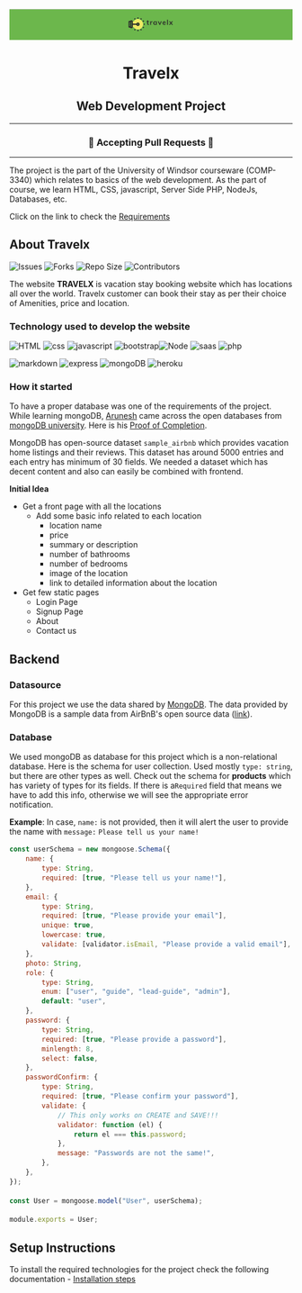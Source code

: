 ![image-20220812010623419](img/image-20220812010623419.png)

<h1 align="center">
Travelx
</h1>

<h2 align="center">
Web Development Project
</h2>

<hr>

<h3 align="center">
🔴 Accepting Pull Requests 🔴
</h3>

<hr>

The project is the part of the University of Windsor courseware (COMP-3340) which relates to basics of the web development. As the part of course, we learn HTML, CSS, javascript, Server Side PHP, NodeJs, Databases, etc.

Click on the link to check the [Requirements](https://github.com/arun-esh/comp3340Project/blob/main/requirements.md)

## About Travelx

![Issues](https://img.shields.io/github/issues/arun-esh/comp3340Project) ![Forks](https://img.shields.io/github/forks/arun-esh/comp3340Project) ![Repo Size](https://img.shields.io/github/repo-size/arun-esh/comp3340Project) ![Contributors](https://img.shields.io/github/contributors/arun-esh/comp3340Project)

The website **TRAVELX** is vacation stay booking website which has locations all over the world. Travelx customer can book their stay as per their choice of Amenities, price and location.

### Technology used to develop the website

![HTML](https://img.shields.io/badge/HTML5-E34F26?style=for-the-badge&logo=html5&logoColor=white) ![css](https://img.shields.io/badge/CSS3-1572B6?&style=for-the-badge&logo=css3&logoColor=white) ![javascript](https://img.shields.io/badge/JavaScript-F7DF1E?style=for-the-badge&logo=javascript&logoColor=black) ![bootstrap](https://img.shields.io/badge/Bootstrap-563D7C?style=for-the-badge&logo=bootstrap&logoColor=white)![Node](https://img.shields.io/badge/Node.js-43853D?style=for-the-badge&logo=node.js&logoColor=white) ![saas](https://img.shields.io/badge/Sass-CC6699?style=for-the-badge&logo=sass&logoColor=white) ![php](https://img.shields.io/badge/PHP-777BB4?style=for-the-badge&logo=php&logoColor=white)

![markdown](https://img.shields.io/badge/Markdown-000000?style=for-the-badge&logo=markdown&logoColor=white) ![express](https://img.shields.io/badge/Express.js-404D59?style=for-the-badge) ![mongoDB](https://img.shields.io/badge/MongoDB-4EA94B?style=for-the-badge&logo=mongodb&logoColor=white) ![heroku](https://img.shields.io/badge/Heroku-430098?style=for-the-badge&logo=heroku&logoColor=white)

### How it started

To have a proper database was one of the requirements of the project. While learning mongoDB, [Arunesh](https://github.com/arun-esh) came across the open databases from [mongoDB university](https://university.mongodb.com). Here is his [Proof of Completion](https://university.mongodb.com/course_completion/836e6c4a-4f7d-43ed-8ed0-24f0319d261b).

MongoDB has open-source dataset `sample_airbnb` which provides vacation home listings and their reviews. This dataset has around 5000 entries and each entry has minimum of 30 fields. We needed a dataset which has decent content and also can easily be combined with frontend.

**Initial Idea**

-   Get a front page with all the locations
    -   Add some basic info related to each location
        -   location name
        -   price
        -   summary or description
        -   number of bathrooms
        -   number of bedrooms
        -   image of the location
        -   link to detailed information about the location
-   Get few static pages
    -   Login Page
    -   Signup Page
    -   About
    -   Contact us

## Backend

### Datasource

For this project we use the data shared by [MongoDB](https://www.mongodb.com/docs/atlas/sample-data/sample-airbnb/). The data provided by MongoDB is a sample data from AirBnB's open source data ([link](http://insideairbnb.com/get-the-data/)).

### Database

We used mongoDB as database for this project which is a non-relational database. Here is the schema for user collection. Used mostly `type: string`, but there are other types as well. Check out the schema for **products** which has variety of types for its fields. If there is a`Required` field that means we have to add this info, otherwise we will see the appropriate error notification.


**Example**: In case, `name:` is not provided, then it will alert the user to provide the name with `message:` `Please tell us your name!`

```jsx
const userSchema = new mongoose.Schema({
	name: {
		type: String,
		required: [true, "Please tell us your name!"],
	},
	email: {
		type: String,
		required: [true, "Please provide your email"],
		unique: true,
		lowercase: true,
		validate: [validator.isEmail, "Please provide a valid email"],
	},
	photo: String,
	role: {
		type: String,
		enum: ["user", "guide", "lead-guide", "admin"],
		default: "user",
	},
	password: {
		type: String,
		required: [true, "Please provide a password"],
		minlength: 8,
		select: false,
	},
	passwordConfirm: {
		type: String,
		required: [true, "Please confirm your password"],
		validate: {
			// This only works on CREATE and SAVE!!!
			validator: function (el) {
				return el === this.password;
			},
			message: "Passwords are not the same!",
		},
	},
});

const User = mongoose.model("User", userSchema);

module.exports = User;
```
## Setup Instructions

To install the required technologies for the project check the following documentation - [Installation steps](./documentation/installation.md)

